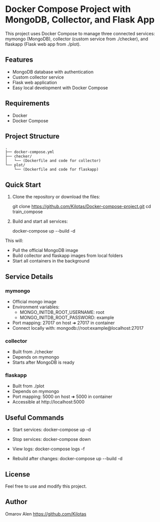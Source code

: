 # Docker Compose Project with MongoDB, Collector, and Flask App

This project uses Docker Compose to manage three connected services: mymongo (MongoDB), collector (custom service from ./checker), and flaskapp (Flask web app from ./plot).

## Features

- MongoDB database with authentication
- Custom collector service
- Flask web application
- Easy local development with Docker Compose

## Requirements

- Docker
- Docker Compose

## Project Structure
```
.
├── docker-compose.yml
├── checker/
│   └── (Dockerfile and code for collector)
└── plot/
    └── (Dockerfile and code for flaskapp)
```

## Quick Start

1. Clone the repository or download the files:

   git clone https://github.com/Kilotas/Docker-compose-project.git
   cd train_compose

2. Build and start all services:

   docker-compose up --build -d

This will:
- Pull the official MongoDB image
- Build collector and flaskapp images from local folders
- Start all containers in the background

## Service Details

### mymongo
- Official mongo image
- Environment variables:
  - MONGO_INITDB_ROOT_USERNAME: root
  - MONGO_INITDB_ROOT_PASSWORD: example
- Port mapping: 27017 on host ➜ 27017 in container
- Connect locally with:
  mongodb://root:example@localhost:27017

### collector
- Built from ./checker
- Depends on mymongo
- Starts after MongoDB is ready

### flaskapp
- Built from ./plot
- Depends on mymongo
- Port mapping: 5000 on host ➜ 5000 in container
- Accessible at http://localhost:5000

## Useful Commands

- Start services:
  docker-compose up -d

- Stop services:
  docker-compose down

- View logs:
  docker-compose logs -f

- Rebuild after changes:
  docker-compose up --build -d

## License

Feel free to use and modify this project.

## Author
Omarov Alen
https://github.com/Kilotas


